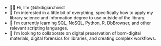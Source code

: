 - 👋🏽 Hi, I’m @blkdigiarchivist
- 👀 I’m interested in a little bit of everything, specifically how to apply my library science and information degree to use outside of the library.
- 🌱 I’m currently learning SQL, NoSQL, Python, R, DbBrowser, and other relevant scripting languages.
- 💞️ I’m looking to collaborate on digital preservation of born-digital materials, digital forensics for libraries, and creating complex workflows. 

<!---
blkdigiarchivist/blkdigiarchivist is a ✨ special ✨ repository because its `README.md` (this file) appears on your GitHub profile.
You can click the Preview link to take a look at your changes.
--->
